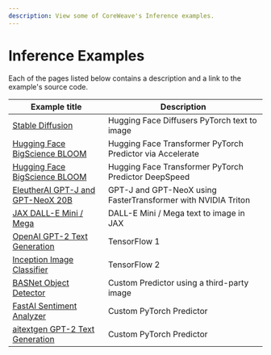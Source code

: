 ```yaml
---
description: View some of CoreWeave's Inference examples.
---
```


# Inference Examples

Each of the pages listed below contains a description and a link to the example's source code.

| Example title                                                                                                      | Description                                                   |
| ------------------------------------------------------------------------------------------------------------------ | ------------------------------------------------------------- |
| [Stable Diffusion](../../docs/compass/examples/pytorch-hugging-face-diffusers-stable-diffusion-text-to-image.md)   | Hugging Face Diffusers PyTorch text to image                  |
| [Hugging Face BigScience BLOOM](../../docs/compass/examples/pytorch-hugging-face-transformers-bigscience-bloom.md) | Hugging Face Transformer PyTorch Predictor via Accelerate     |
| [Hugging Face BigScience BLOOM](../../docs/compass/examples/pytorch-hugging-face-transformers-bigscience-bloom-1/) | Hugging Face Transformer PyTorch Predictor DeepSpeed          |
| [EleutherAI GPT-J and GPT-NeoX 20B](../../docs/compass/examples/triton-inference-server-fastertransformer.md)      | GPT-J and GPT-NeoX using FasterTransformer with NVIDIA Triton |
| [JAX DALL-E Mini / Mega](../../docs/compass/examples/jax-dall-e-mini-mega.md)                                      | DALL-E Mini / Mega text to image in JAX                       |
| [OpenAI GPT-2 Text Generation](gpt-2/)                                                                             | TensorFlow 1                                                  |
| [Inception Image Classifier](tensorflow2-image-classifier.md)                                                      | TensorFlow 2                                                  |
| [BASNet Object Detector](custom-basnet.md)                                                                         | Custom Predictor using a third-party image                    |
| [FastAI Sentiment Analyzer](custom-sentiment.md)                                                                   | Custom PyTorch Predictor                                      |
| [aitextgen GPT-2 Text Generation](custom-pytorch-aitextgen.md)                                                     | Custom PyTorch Predictor                                      |
